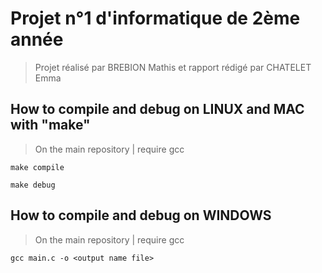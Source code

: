 # Projet n°1 d'informatique de 2ème année

> Projet réalisé par BREBION Mathis et rapport rédigé par CHATELET Emma

## How to compile and debug on LINUX and MAC with "make"

> On the main repository | require gcc

```batch
make compile
```

```batch
make debug
```

## How to compile and debug on WINDOWS

> On the main repository | require gcc

```batch
gcc main.c -o <output name file>
```